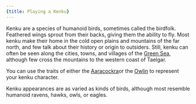 ```yaml
---
{title: Playing a Kenku}
---
```


Kenku are a species of humanoid birds, sometimes called the birdfolk. Feathered wings sprout from their backs, giving them the ability to fly. Most kenku make their home in the cold open plains and mountains of the far north, and few talk about their history or origin to outsiders. Still, kenku can often be seen along the cities, towns, and villages of the [Green Sea](<../../../gazetteer/green-sea.md>), although few cross the mountains to the western coast of Taelgar.

You can use the traits of either the [Aaracockra](https://www.dndbeyond.com/races/4-aarakocra)or the [Owlin](https://www.dndbeyond.com/races/883673-owlin) to represent your kenku character.

Kenku appearances are as varied as kinds of birds, although most resemble humanoid ravens, hawks, owls, or eagles. 